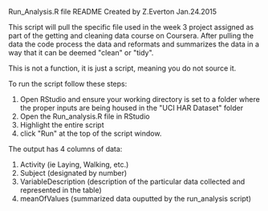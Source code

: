 Run_Analysis.R file README
Created by Z.Everton Jan.24.2015

This script will pull the specific file used in the week 3 project assigned as part of the getting and cleaning data course on Coursera.
After pulling the data the code process the data and reformats and summarizes the data in a way that it can be deemed "clean" or "tidy".

This is not a function, it is just a script, meaning you do not source it. 

To run the script follow these steps:
1. Open RStudio and ensure your working directory is set to a folder where the proper inputs are being housed in the "UCI HAR Dataset" folder
2. Open the Run_analysis.R file in RStudio
3. Highlight the entire script
4. click "Run" at the top of the script window.

The output has 4 columns of data:
1. Activity (ie Laying, Walking, etc.)
2. Subject (designated by number)
3. VariableDescription (description of the particular data collected and represented in the table)
4. meanOfValues (summarized data ouputted by the run_analysis script)

